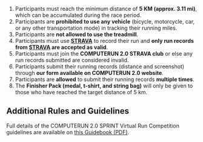 1. Participants must reach the minimum distance of **5 KM (approx. 3.11 mi)**, which can be accumulated during the race period.
2. Participants are **prohibited to use any vehicle** (bicycle, motorcycle, car, or any other transportation mode) in tracking their running miles.
3. Participants are **not allowed to use the treadmill**.
4. Participants must use **[STRAVA](https://www.strava.com)** to record their run and **only run records from [STRAVA](https://www.strava.com) are accepted as valid**.
5. Participants must join the **COMPUTERUN 2.0 STRAVA club** or else any run records submitted are considered invalid.
6. Participants submit their running records (distance and screenshot) through **our form available on COMPUTERUN 2.0 website**.
7. Participants are **allowed** to submit their running records **multiple times**.
8. The **Finisher Pack (medal, t-shirt, and string bag)** will only be given to those who have reached the target distance of 5 km.

## Additional Rules and Guidelines
Full details of the COMPUTERUN 2.0 SPRINT Virtual Run Competition guidelines are available on [this Guidebook (PDF)](https://drive.google.com/drive/folders/1POK9vsjJk08WX1VD6ajv5E5vPNc6nKXb).